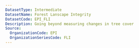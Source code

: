 ```yaml
---
DatasetType: Intermediate
DatasetName: Forest Lanscape Integrity
DatasetCode: EPI_FLI
Description: Going beyond measuring changes in tree cover
Source:
  OrganizationCode: EPI
  OrganizationSeriesCode: FLI
---
```

